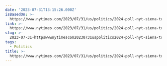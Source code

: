 ```yaml
---
date: '2023-07-31T13:15:26.000Z'
isBasedOn: >-
  https://www.nytimes.com/2023/07/31/us/politics/2024-poll-nyt-siena-trump-republicans.html
link: >-
  https://www.nytimes.com/2023/07/31/us/politics/2024-poll-nyt-siena-trump-republicans.html
slug: >-
  2023-07-31-httpswwwnytimescom20230731uspolitics2024-poll-nyt-siena-trump-republicanshtml
tags:
  - Politics
title: >-
  https://www.nytimes.com/2023/07/31/us/politics/2024-poll-nyt-siena-trump-republicans.html
---
```


